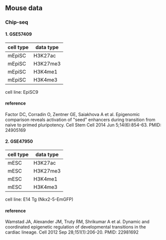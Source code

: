 
## Mouse data
### Chip-seq

#### 1. GSE57409

| cell type   |data type|
| ------------- | ------------- |
| mEpiSC   | H3K27ac   |
| mEpiSC  | H3K27me3  |
| mEpiSC   | H3K4me1 |
| mEpiSC  | H3K4me3  |
cell line: EpiSC9
#### reference
Factor DC, Corradin O, Zentner GE, Saiakhova A et al. Epigenomic comparison reveals activation of "seed" enhancers during transition from naive to primed pluripotency. Cell Stem Cell 2014 Jun 5;14(6):854-63. PMID: 24905169


#### 2. GSE47950

| cell type   |data type|
| ------------- | ------------- |
| mESC   | H3K27ac   |
| mESC  | H3K27me3  |
| mESC   | H3K4me1 |
| mESC  | H3K4me3  |
cell line: E14 Tg (Nkx2-5-EmGFP)
#### reference
Wamstad JA, Alexander JM, Truty RM, Shrikumar A et al. Dynamic and coordinated epigenetic regulation of developmental transitions in the cardiac lineage. Cell 2012 Sep 28;151(1):206-20. PMID: 22981692



